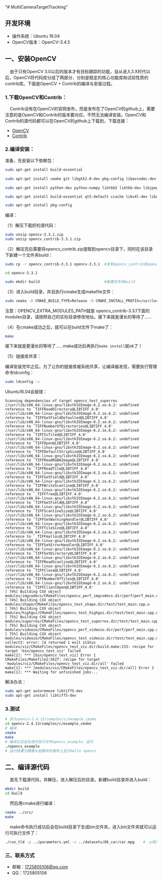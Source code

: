 "# MultiCameraTargetTracking" 
## 开发环境
 - 操作系统：Ubuntu 16.04
 - OpenCV版本：OpenCV-3.4.5
## 一、安装OpenCV
&nbsp;&nbsp;&nbsp;&nbsp;由于只有OpenCV 3.0以后的版本才有目标跟踪的功能，自从进入3.X时代以后，OpenCV将代码库分成了两部分，分别是稳定的核心功能库和试验性质的contrib库。下面是OpenCV + Contrib的编译与安装过程。
### 1.下载OpenCV和Contrib：
&nbsp;&nbsp;&nbsp;&nbsp;Contrib没有在OpenCV的官网发布，而是发布在了OpenCV的github上，需要注意的是OpenCV和Contrib的版本要对应，不然无法编译安装。OpenCV和Contrib的源代码都可以在OpenCV的github上下载到，下载连接：

- [OpenCV](https://github.com/opencv/opencv/archive/3.4.5.zip)
- [Contrib](https://github.com/opencv/opencv_contrib/archive/3.4.5.zip)
### 2.编译安装：

准备，先安装以下依赖包：
``` bash
sudo apt-get install build-essential  
  
sudo apt-get install cmake git libgtk2.0-dev pkg-config libavcodec-dev libavformat-dev libswscale-dev  
  
sudo apt-get install python-dev python-numpy libtbb2 libtbb-dev libjpeg-dev libpng-dev libtiff-dev libjasper-dev libdc1394-22-dev  

sudo apt-get install build-essential qt5-default ccache libv4l-dev libavresample-dev  libgphoto2-dev libopenblas-base libopenblas-dev doxygen  openjdk-8-jdk pylint libvtk6-dev

sudo apt-get install pkg-config
```
编译：

（1）解压下载好的源代码：
``` bash
sudo unzip opencv-3.3.1.zip
sudo unzip opencv_contrib-3.3.1.zip
```
（2）解压完后需要将opencv_contrib.zip提取到opencv目录下，同时在该目录下新建一个文件夹build：
``` bash
sudo cp -r opencv_contrib-3.3.1 opencv-3.3.1  #复制opencv_contrib到opencv目录下

cd opencv-3.3.1

sudo mkdir build                              #新建文件夹build
```
（3）进入build目录，并且执行cmake生成makefile文件：
``` bash
sudo cmake -D CMAKE_BUILD_TYPE=Release -D CMAKE_INSTALL_PREFIX=/usr/local -D OPENCV_EXTRA_MODULES_PATH=/home/user_name/opencv-3.4.3/opencv_contrib-3.4.3/modules/ ..
```
注意：OPENCV_EXTRA_MODULES_PATH就是 opencv_contrib-3.3.1下面的modules目录，请按照自己的实际目录修改地址。接下来就是漫长的等待了……

（4）在cmake成功之后，就可以在build文件下make了：
``` bash
make
```
接下来就是更漫长的等待了……make成功后再执行`make install`就ok了！

（5）链接库共享：

编译安装完毕之后，为了让你的链接库被系统共享，让编译器发现，需要执行管理命令ldconfig：
``` bash
sudo ldconfig -v
```
Ubuntu16.04会报错：
```
Scanning dependencies of target opencv_test_superres
//usr/lib/x86_64-linux-gnu/libvtkIOImage-6.2.so.6.2: undefined reference to `TIFFReadDirectory@LIBTIFF_4.0'
//usr/lib/x86_64-linux-gnu/libvtkIOImage-6.2.so.6.2: undefined reference to `TIFFGetFieldDefaulted@LIBTIFF_4.0'
//usr/lib/x86_64-linux-gnu/libvtkIOImage-6.2.so.6.2: undefined reference to `TIFFNumberOfDirectories@LIBTIFF_4.0'
//usr/lib/x86_64-linux-gnu/libvtkIOImage-6.2.so.6.2: undefined reference to `TIFFIsTiled@LIBTIFF_4.0'
//usr/lib/x86_64-linux-gnu/libvtkIOImage-6.2.so.6.2: undefined reference to `TIFFOpen@LIBTIFF_4.0'
//usr/lib/x86_64-linux-gnu/libvtkIOImage-6.2.so.6.2: undefined reference to `TIFFDefaultStripSize@LIBTIFF_4.0'
//usr/lib/x86_64-linux-gnu/libvtkIOImage-6.2.so.6.2: undefined reference to `TIFFReadRGBAImage@LIBTIFF_4.0'
//usr/lib/x86_64-linux-gnu/libvtkIOImage-6.2.so.6.2: undefined reference to `TIFFReadTile@LIBTIFF_4.0'
//usr/lib/x86_64-linux-gnu/libvtkIOImage-6.2.so.6.2: undefined reference to `TIFFSetField@LIBTIFF_4.0'
//usr/lib/x86_64-linux-gnu/libvtkIOImage-6.2.so.6.2: undefined reference to `TIFFWriteScanline@LIBTIFF_4.0'
//usr/lib/x86_64-linux-gnu/libvtkIOImage-6.2.so.6.2: undefined reference to `_TIFFfree@LIBTIFF_4.0'
//usr/lib/x86_64-linux-gnu/libvtkIOImage-6.2.so.6.2: undefined reference to `TIFFGetField@LIBTIFF_4.0'
//usr/lib/x86_64-linux-gnu/libvtkIOImage-6.2.so.6.2: undefined reference to `TIFFScanlineSize@LIBTIFF_4.0'
//usr/lib/x86_64-linux-gnu/libvtkIOImage-6.2.so.6.2: undefined reference to `TIFFSetWarningHandler@LIBTIFF_4.0'
//usr/lib/x86_64-linux-gnu/libvtkIOImage-6.2.so.6.2: undefined reference to `TIFFTileSize@LIBTIFF_4.0'
//usr/lib/x86_64-linux-gnu/libvtkIOImage-6.2.so.6.2: undefined reference to `_TIFFmalloc@LIBTIFF_4.0'
//usr/lib/x86_64-linux-gnu/libvtkIOImage-6.2.so.6.2: undefined reference to `TIFFSetErrorHandler@LIBTIFF_4.0'
//usr/lib/x86_64-linux-gnu/libvtkIOImage-6.2.so.6.2: undefined reference to `TIFFSetDirectory@LIBTIFF_4.0'
//usr/lib/x86_64-linux-gnu/libvtkIOImage-6.2.so.6.2: undefined reference to `TIFFReadScanline@LIBTIFF_4.0'
//usr/lib/x86_64-linux-gnu/libvtkIOImage-6.2.so.6.2: undefined reference to `TIFFClose@LIBTIFF_4.0'
//usr/lib/x86_64-linux-gnu/libvtkIOImage-6.2.so.6.2: undefined reference to `TIFFNumberOfTiles@LIBTIFF_4.0'
//usr/lib/x86_64-linux-gnu/libvtkIOImage-6.2.so.6.2: undefined reference to `TIFFClientOpen@LIBTIFF_4.0'
[ 74%] Building CXX object modules/imgcodecs/CMakeFiles/opencv_perf_imgcodecs.dir/perf/perf_main.cpp.o
[ 74%] Building CXX object modules/shape/CMakeFiles/opencv_test_shape.dir/test/test_main.cpp.o
[ 74%] Building CXX object modules/highgui/CMakeFiles/opencv_test_highgui.dir/test/test_main.cpp.o
[ 75%] Building CXX object modules/superres/CMakeFiles/opencv_test_superres.dir/test/test_main.cpp.o
[ 75%] Building CXX object modules/videoio/CMakeFiles/opencv_perf_videoio.dir/perf/perf_main.cpp.o
[ 75%] Building CXX object modules/videoio/CMakeFiles/opencv_test_videoio.dir/test/test_main.cpp.o
collect2: error: ld returned 1 exit status
modules/viz/CMakeFiles/opencv_test_viz.dir/build.make:233: recipe for target 'bin/opencv_test_viz' failed
make[2]: *** [bin/opencv_test_viz] Error 1
CMakeFiles/Makefile2:5627: recipe for target 'modules/viz/CMakeFiles/opencv_test_viz.dir/all' failed
make[1]: *** [modules/viz/CMakeFiles/opencv_test_viz.dir/all] Error 2
make[1]: *** Waiting for unfinished jobs...
```
解决办法：
``` bash
sudo apt-get autoremove libtiff5-dev
sudo apt-get install libtiff5-dev
```
### 3.测试
``` bash
# 进入opencv-2.4.13/samples/c/example_cmake
cd opencv-2.4.13/samples/c/example_cmake
# 编译
cmake
make
# 编译之后会生成可执行文件opencv_example，运行
./opencv_example
# 运行结果为摄像头拍摄并在画布上显示hello opencv
```
## 二、编译源代码
&nbsp;&nbsp;&nbsp;&nbsp;首先下载源代码，并解压，进入解压后的目录。新建build目录并进入build：
``` bash
mkdir build
cd build
```
&nbsp;&nbsp;&nbsp;&nbsp;然后用cmake进行编译：
``` bash
cmake ../src/
make
```
&nbsp;&nbsp;&nbsp;&nbsp;make命令执行成功后会在build目录下生成bin文件夹，进入bin文件夹就可以运行可执行文件了：
``` bash
./run_tld -p ../parameters.yml -s ../datasets/06_car/car.mpg    # -p用来指定tld算法的参数文件 -s选项用来选择传入的视频文件，可以连续输入多个视频做跨摄像头目标跟踪
```
### 三、联系方式
 - 邮箱：1725805106@qq.com
 - QQ：1725805106
